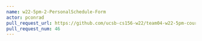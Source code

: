 ```yaml
---
name: w22-5pm-2-PersonalSchedule-Form
actor: pconrad
pull_request_url: https://github.com/ucsb-cs156-w22/team04-w22-5pm-courses/pull/46
pull_request_num: 46
---
```

